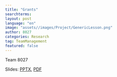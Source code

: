 ```yaml
---
title: "Grants"
searchterms:
layout: post
language: "en"
image: "assets//images/Project/GenericLesson.png"
author: 8027
categories: Research
tag: TeamManagement
featured: false
---
```

Team 8027<br>

Slides:
 <a href="/translations/en-us/TeamManagement/Grants.pptx">PPTX</a>,
 <a href="/translations/en-us/TeamManagement/Grants.pdf">PDF</a>
